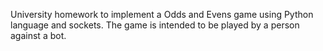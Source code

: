 University homework to implement a Odds and Evens game using Python language and sockets. The game is intended to be played by a person against a bot.
